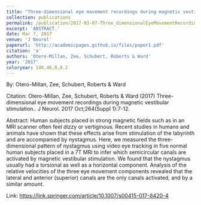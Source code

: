 ```yaml
---
title: "Three-dimensional eye movement recordings during magnetic vestibular stimulation."
collection: publications
permalink: /publication/2017-03-07-Three_dimensionalEyeMovementRecordingsDuringMagneticVestibularS
excerpt: 'ABSTRACT.'
date: Mar 7, 2017
venue: 'J Neurol'
paperurl: 'http://academicpages.github.io/files/paper1.pdf'
citation: 'a'
authors: 'Otero-Millan, Zee, Schubert, Roberts & Ward'
year: '2017'
coloryear: 140,46,0,0.2
---
```


By: Otero-Millan, Zee, Schubert, Roberts & Ward

Citation: Otero-Millan, Zee, Schubert, Roberts & Ward (2017) Three-dimensional eye movement recordings during magnetic vestibular stimulation.. J Neurol. 2017 Oct;264(Suppl 1):7-12. 

Abstract: Human subjects placed in strong magnetic fields such as in an MRI scanner often feel dizzy or vertiginous. Recent studies in humans and animals have shown that these effects arise from stimulation of the labyrinth and are accompanied by nystagmus. Here, we measured the three-dimensional pattern of nystagmus using video eye tracking in five normal human subjects placed in a 7T MRI to infer which semicircular canals are activated by magnetic vestibular stimulation. We found that the nystagmus usually had a torsional as well as a horizontal component. Analysis of the relative velocities of the three eye movement components revealed that the lateral and anterior (superior) canals are the only canals activated, and by a similar amount.

Link: https://link.springer.com/article/10.1007/s00415-017-8420-4

